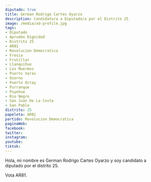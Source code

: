 ```yaml
---
diputado: true
title: German Rodrigo Cartes Oyarzo
description: Candidato/a a Diputado/a por el Distrito 25
image: /media/ad-profile.jpg
tags:
- Diputado
- Apruebo Dignidad
- Distrito 25
- AR81
- Revolucion Democratica
- Fresia
- Frutillar
- Llanquihue
- Los Muermos
- Puerto Varas
- Osorno
- Puerto Octay
- Purranque
- Puyehue
- Rio Negro
- San Juan De La Costa
- San Pablo
distrito: 25
papeleta: AR81
partido: Revolucion Democratica
paginaWeb:
facebook:
twitter:
instagram:
youtube:
tiktok:
---
```

Hola, mi nombre es German Rodrigo Cartes Oyarzo y soy candidato a diputado por el distrito 25.

Vota AR81.
